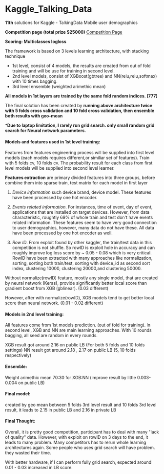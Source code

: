 # Kaggle_Talking_Data
**11th** solutions for Kaggle - TalkingData Mobile user demographics

**Competition page (total prize $25000)**
[Competition Page](https://www.kaggle.com/c/talkingdata-mobile-user-demographics)

**Scoring: Multiclasses logloss**

The framework is based on 3 levels learning architecture, with stacking technique
-  1st level, consist of 4 models, the results are created from out of fold training and will be use for training in second level.
-  2nd level models, consist of XGBoost(gbtree) and NN(relu,relu,softmax) with 10 times bagging.
-  3rd level ensemble (weighted arimethic mean)

**All models in 1st layers are trained by the same fold random indices. (777)**

The final solution has been created by **running above architecture twice with 5 folds cross validation and 10 fold cross validation, then ensemble both results with geo-mean**

***Due to laptop limitation, I rarely run grid search. only small random grid search for Neural network parameters.**


#### Models and features used in 1st level training:

Features from features engineering process will be supplied into first level models (each models requires different,or similiar set of features). Train with 5 folds cv, 10 folds cv.
The probability result for each class from first level models will be supplied into second level learner.

**Features extraction** are primary divided features into three groups, before combine them into sparse train, test matrix for each model in first layer

1. *Device information* such device brand, device model. These features have been processed by one hot encoder.

2. *Events related information*. For instances, time of event, day of event, applications that are installed on target devices. However, from data characteristic, roughtly 69% of whole train and test don't have events related information. These features seem to have very good connection to user demographics, however, many data do not have these. All data have been processed by one hot encoder as well.

3. *Row ID*. From exploit found by other kaggler, the train/test data in this competition is not shuffle. So rowID is exploit hole in accuracy and can roughly improve log loss score by ~ 0.05 - 0.08 which is very critical. RowID have been extracted with many approaches like normalization, sorting, sorting both train/test, sorting with device_id as second sort index, clustering 10000, clustering 20000,and clustering 50000.

Without normalize(rowID) feature, mostly any single model, that are created by neural network (Keras), provide significantly better local score than gradient boost from XGB (gblinear). (0.03 different)

However, after with normalize(rowID), XGB models tend to get better local score than neural network. (0.01 - 0.02 different)

#### Models in 2nd level training:
All features come from 1st models prediction. (out of fold for training). In second level, XGB and NN are main learning approaches. With 10 rounds bagging, all seed are random in every rounds.

XGB result got around 2.16 on public LB (For both 5 folds and 10 folds settings)
NN result got around 2.18 , 2.17 on public LB (5, 10 folds respectively)

#### Ensemble:
Weight arimethic mean 70:30 for XGB:NN (improve result by little 0.003- 0.004 on public LB)


#### Final model:
created by geo mean between 5 folds 3rd level result and 10 folds 3rd level result, it leads to 2.15 in public LB and 2.16 in private LB

#### Final Thought:
Overall, it is pretty good competition, participant has to deal with many "lack of quality" data. However, with exploit on rowID on 3 days to the end, it leads to many problem. Many competitors has to rerun whole learning architectures again.
Some people who uses grid search will have problem. they wasted their time.

With better hardware, if I can perform fully grid search, expected around 0.01 - 0.03 increased in LB score.
